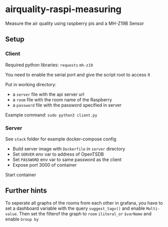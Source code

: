 # airquality-raspi-measuring

Measure the air quality using raspberry pis and a MH-Z19B Sensor

Setup
--

### Client

Required python libraries:
`requests`
`mh-z19`

You need to enable the serial port and give the script root to access it

Put in working directory:
* a `server` file with the api server url
* a `room` file with the room name of the Raspberry
* a `password` file with the password specified in server

Example command: `sudo python3 client.py`

### Server

See `stack` folder for example docker-compose config

* Build server image with `Dockerfile` in `server` directory
* Set `SERVER` env var to address of OpenTSDB
* Set `PASSWORD` env var to same password as the client
* Expose port 3000 of container

Start container

Further hints
--

To seperate all graphs of the rooms from each other in grafana, you have to set a dashboard variable with the query `suggest_tagv()` and enable `Multi-value`.
Then set the filterof the graph to `room` `iliteral_or` `$varName` and enable `Group by`
